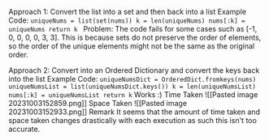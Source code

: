 Approach 1: Convert the list into a set and then back into a list
	Example Code:
		```uniqueNums = list(set(nums))
        k = len(uniqueNums)
        nums[:k] = uniqueNums
        return k
        ```
	Problem:
		The code fails for some cases such as [-1, 0, 0, 0, 0, 3, 3].
		This is because sets do not preserve the order of elements, so the order of the unique elements might not be the same as the original order.

Approach 2: Convert into an Ordered Dictionary and convert the keys back into the list
	Example Code:
		```uniqueNumsDict = OrderedDict.fromkeys(nums)
        uniqueNumsList = list(uniqueNumsDict.keys())
        k = len(uniqueNumsList)
        nums[:k] = uniqueNumsList
        return k```
	Works :)
	Time Taken
		![[Pasted image 20231003152859.png]]
	Space Taken
		![[Pasted image 20231003152933.png]]
	Remark
		It seems that the amount of time taken and space taken changes drastically with each execution as such this isn't too accurate. 